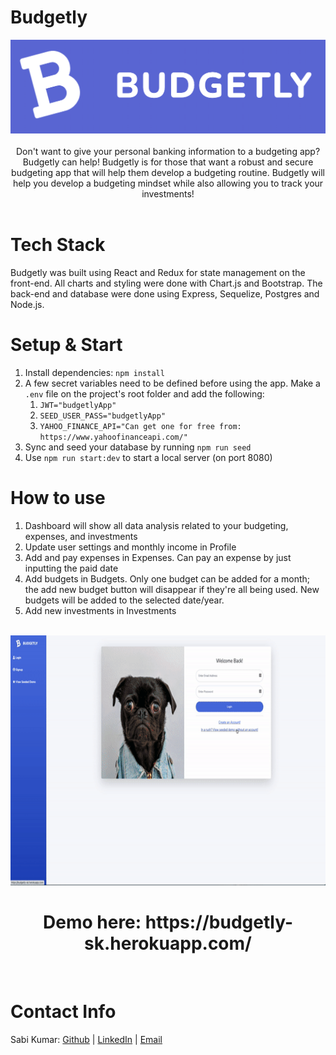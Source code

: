 # Budgetly

<div align='center'>
<img src="public/logo.png" height='150'>
</div>
<br/>
<div align='center'>Don't want to give your personal banking information to a budgeting app? Budgetly can help! Budgetly is for those that want a robust and secure budgeting app that will help them develop a budgeting routine. Budgetly will help you develop a budgeting mindset while also allowing you to track your investments!
</div>
<br/>

# Tech Stack

Budgetly was built using React and Redux for state management on the front-end. All charts and styling were done with Chart.js and Bootstrap. The back-end and database were done using Express, Sequelize, Postgres and Node.js.

# Setup & Start

1. Install dependencies: `npm install`
2. A few secret variables need to be defined before using the app. Make a `.env` file on the project's root folder and add the following:
   1. `JWT="budgetlyApp"`
   2. `SEED_USER_PASS="budgetlyApp"`
   3. `YAHOO_FINANCE_API="Can get one for free from: https://www.yahoofinanceapi.com/"`
3. Sync and seed your database by running `npm run seed`
4. Use `npm run start:dev` to start a local server (on port 8080)

# How to use

1. Dashboard will show all data analysis related to your budgeting, expenses, and investments
2. Update user settings and monthly income in Profile
3. Add and pay expenses in Expenses. Can pay an expense by just inputting the paid date
4. Add budgets in Budgets. Only one budget can be added for a month; the add new budget button will disappear if they're all being used. New budgets will be added to the selected date/year.
5. Add new investments in Investments
<br/>
<div align='center'>
<img src="public/budgetlyGif.gif" height="400">
</div>
<h1 align='center'>
Demo here: https://budgetly-sk.herokuapp.com/
</h1>
<br/>

# Contact Info

Sabi Kumar: [Github](https://github.com/skumar213) | [LinkedIn](http://www.linkedin.com/in/skumar213) | <a href="mailto:skumar213@gmail.com">Email</a>
